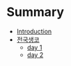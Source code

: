 # Summary

* [Introduction](README.md)
* [전국생코](생활코딩/README.md)
   * [day 1](생활코딩/day_1.md)
   * [day 2](day_2.md)

